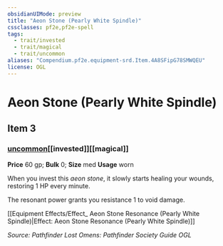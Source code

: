 ```yaml
---
obsidianUIMode: preview
title: "Aeon Stone (Pearly White Spindle)"
cssclasses: pf2e,pf2e-spell
tags:
  - trait/invested
  - trait/magical
  - trait/uncommon
aliases: "Compendium.pf2e.equipment-srd.Item.4A8SFipG78SMWQEU"
license: OGL
---
```

# Aeon Stone (Pearly White Spindle)
## Item 3
### [uncommon](uncommon "Uncommon Rarity Trait")[[invested]][[magical]]


**Price** 60 gp; 
**Bulk** 0; **Size** med
**Usage** worn

When you invest this _aeon stone_, it slowly starts healing your wounds, restoring 1 HP every minute.

The resonant power grants you resistance 1 to void damage.

[[Equipment Effects/Effect_ Aeon Stone Resonance (Pearly White Spindle)|Effect: Aeon Stone Resonance (Pearly White Spindle)]]

*Source: Pathfinder Lost Omens: Pathfinder Society Guide*
*OGL*